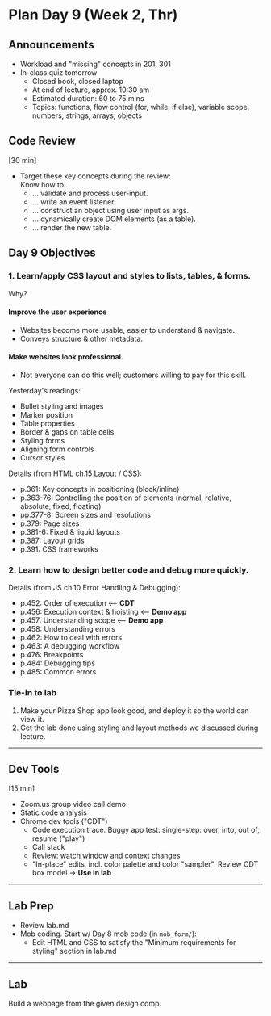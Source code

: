 # Plan Day 9 (Week 2, Thr)

## Announcements
- Workload and "missing" concepts in 201, 301
- In-class quiz tomorrow
  - Closed book, closed laptop
  - At end of lecture, approx. 10:30 am
  - Estimated duration: 60 to 75 mins
  - Topics: functions, flow control (for, while, if else), variable scope, numbers, strings, arrays, objects

## Code Review
[30 min]

- Target these key concepts during the review:<br>
  Know how to...
  - ... validate and process user-input.
  - ... write an event listener.
  - ... construct an object using user input as args.
  - ... dynamically create DOM elements (as a table).
  - ... render the new table.

## Day 9 Objectives
### 1. Learn/apply CSS layout and styles to lists, tables, &amp; forms.
Why?

#### Improve the user experience
- Websites become more usable, easier to understand &amp; navigate.
- Conveys structure &amp; other metadata.

#### Make websites look professional.
- Not everyone can do this well; customers willing to pay for this skill.

Yesterday's readings:
- Bullet styling and images
- Marker position
- Table properties
- Border & gaps on table cells
- Styling forms
- Aligning form controls
- Cursor styles

Details (from HTML ch.15 Layout / CSS):
- p.361: Key concepts in positioning (block/inline)
- p.363-76: Controlling the position of elements (normal, relative, absolute, fixed, floating)
- pp.377-8: Screen sizes and resolutions
- p.379: Page sizes
- p.381-6: Fixed & liquid layouts
- p.387: Layout grids
- p.391: CSS frameworks

### 2. Learn how to design better code and debug more quickly.

Details (from JS ch.10 Error Handling & Debugging):
- p.452: Order of execution <-- **CDT**
- p.456: Execution context & hoisting <-- **Demo app**
- p.457: Understanding scope <-- **Demo app**
- p.458: Understanding errors
- p.462: How to deal with errors
- p.463: A debugging workflow
- p.476: Breakpoints
- p.484: Debugging tips
- p.485: Common errors

### Tie-in to lab

1. Make your Pizza Shop app look good, and deploy it so the world can view it.
2. Get the lab done using styling and layout methods we discussed during lecture.

---

## Dev Tools
[15 min]
- Zoom.us group video call demo
- Static code analysis
- Chrome dev tools (&quot;CDT&quot;)
  - Code execution trace. Buggy app test: single-step: over, into, out of, resume (&quot;play&quot;)
  - Call stack
  - Review: watch window and context changes
  - "In-place" edits, incl. color palette and color "sampler". Review CDT box model -> **Use in lab**

---

## Lab Prep
- Review lab.md
- Mob coding. Start w/ Day 8 mob code (in `mob_form/`):
  - Edit HTML and CSS to satisfy the &quot;Minimum requirements for styling&quot; section in lab.md

---
## Lab
Build a webpage from the given design comp.